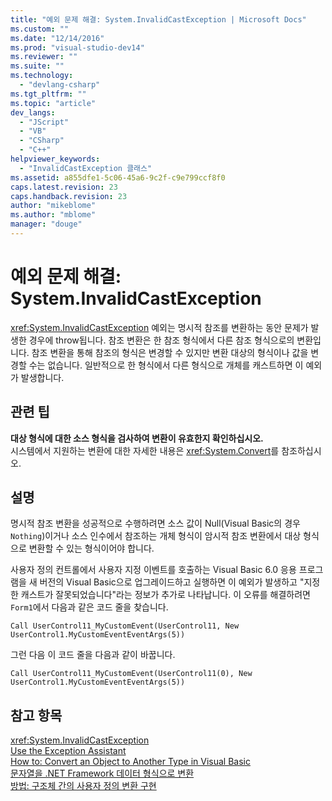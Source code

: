 ```yaml
---
title: "예외 문제 해결: System.InvalidCastException | Microsoft Docs"
ms.custom: ""
ms.date: "12/14/2016"
ms.prod: "visual-studio-dev14"
ms.reviewer: ""
ms.suite: ""
ms.technology: 
  - "devlang-csharp"
ms.tgt_pltfrm: ""
ms.topic: "article"
dev_langs: 
  - "JScript"
  - "VB"
  - "CSharp"
  - "C++"
helpviewer_keywords: 
  - "InvalidCastException 클래스"
ms.assetid: a855dfe1-5c06-45a6-9c2f-c9e799ccf8f0
caps.latest.revision: 23
caps.handback.revision: 23
author: "mikeblome"
ms.author: "mblome"
manager: "douge"
---
```

# 예외 문제 해결: System.InvalidCastException
<xref:System.InvalidCastException> 예외는 명시적 참조를 변환하는 동안 문제가 발생한 경우에 throw됩니다. 참조 변환은 한 참조 형식에서 다른 참조 형식으로의 변환입니다. 참조 변환을 통해 참조의 형식은 변경할 수 있지만 변환 대상의 형식이나 값을 변경할 수는 없습니다. 일반적으로 한 형식에서 다른 형식으로 개체를 캐스트하면 이 예외가 발생합니다.  
  
## 관련 팁  
 **대상 형식에 대한 소스 형식을 검사하여 변환이 유효한지 확인하십시오.**  
 시스템에서 지원하는 변환에 대한 자세한 내용은 <xref:System.Convert>를 참조하십시오.  
  
## 설명  
 명시적 참조 변환을 성공적으로 수행하려면 소스 값이 Null\(Visual Basic의 경우 `Nothing`\)이거나 소스 인수에서 참조하는 개체 형식이 암시적 참조 변환에서 대상 형식으로 변환할 수 있는 형식이어야 합니다.  
  
 사용자 정의 컨트롤에서 사용자 지정 이벤트를 호출하는 Visual Basic 6.0 응용 프로그램을 새 버전의 Visual Basic으로 업그레이드하고 실행하면 이 예외가 발생하고 "지정한 캐스트가 잘못되었습니다"라는 정보가 추가로 나타납니다. 이 오류를 해결하려면 `Form1`에서 다음과 같은 코드 줄을 찾습니다.  
  
 `Call UserControl11_MyCustomEvent(UserControl11, New UserControl1.MyCustomEventEventArgs(5))`  
  
 그런 다음 이 코드 줄을 다음과 같이 바꿉니다.  
  
 `Call UserControl11_MyCustomEvent(UserControl11(0), New UserControl1.MyCustomEventEventArgs(5))`  
  
## 참고 항목  
 <xref:System.InvalidCastException>   
 [Use the Exception Assistant](../Topic/How%20to:%20Use%20the%20Exception%20Assistant.md)   
 [How to: Convert an Object to Another Type in Visual Basic](../Topic/How%20to:%20Convert%20an%20Object%20to%20Another%20Type%20in%20Visual%20Basic.md)   
 [문자열을 .NET Framework 데이터 형식으로 변환](../Topic/Converting%20Strings%20to%20.NET%20Framework%20Data%20Types.md)   
 [방법: 구조체 간의 사용자 정의 변환 구현](../Topic/How%20to:%20Implement%20User-Defined%20Conversions%20Between%20Structs%20\(C%23%20Programming%20Guide\).md)